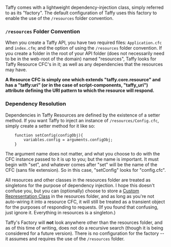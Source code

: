 Taffy comes with a lightweight dependency-injection class, simply referred to as its "factory". The default configuration of Taffy uses this factory to enable the use of the `/resources` folder convention.

### `/resources` Folder Convention

When you create a Taffy API, you have two required files: `Application.cfc` and `index.cfm`; and the option of using the `/resources` folder convention. If you create a folder in the root of your API folder (does not necessarily need to be in the web-root of the domain) named "resources", Taffy looks for Taffy Resource CFC's in it; as well as any dependencies that the resources may have.

**A Resource CFC is simply one which extends "taffy.core.resource" and has a "taffy:uri" (or in the case of script-components, "taffy_uri") attribute defining the URI pattern to which the resource will respond.**

### Dependency Resolution

Dependencies in Taffy Resources are defined by the existence of a setter method. If you want Taffy to inject an instance of `/resources/Config.cfc`, simply create a setter method for it like so:

```cfs
	function setConfig(configObj){
		variables.config = arguments.configObj;
	}
```

The argument name does not matter, and what you choose to do with the CFC instance passed to it is up to you; but the name is important. It must begin with "set", and whatever comes after "set" will be the name of the CFC (sans file extension). So in this case, "setConfig" looks for "config.cfc".

All resources and other classes in the resources folder are treated as singletons for the purpose of dependency injection. I hope this doesn't confuse you, but you can (optionally) choose to store a [Custom Representation Class](https://github.com/atuttle/Taffy/wiki/So-you-want-to:-Serialize-data-to-a-different-data-type) in the resources folder, and as long as you're not auto-wiring it into a resource CFC, it will still be treated as a transient object for the purposes of responding to requests. (If you found that confusing, just ignore it. Everything in resources is a singleton.)

Taffy's Factory will **not** look anywhere other than the resources folder, and as of this time of writing, does not do a recursive search (though it is being considered for a future version). There is no configuration for the factory -- it assumes and requires the use of the `/resources` folder.